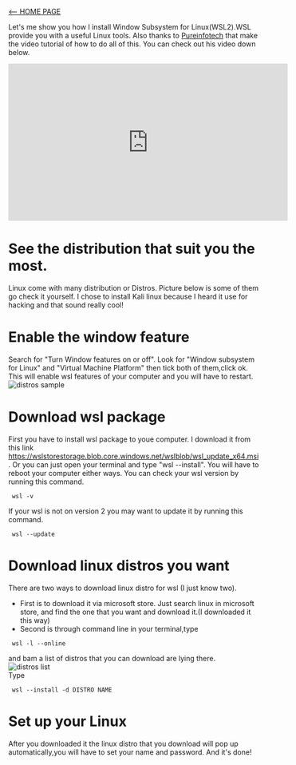 [<-- HOME PAGE](index.md)

Let's me show you how I install Window Subsystem for Linux(WSL2).WSL provide you with a useful Linux tools. Also thanks to [Pureinfotech](https://www.youtube.com/c/Pureinfotech) that make the video tutorial of how to do all of this. You can check out his video down below.

<iframe width="560" height="315" src="https://www.youtube.com/embed/n-J9438Mv-s" title="YouTube video player" frameborder="0" allow="accelerometer; autoplay; clipboard-write; encrypted-media; gyroscope; picture-in-picture" allowfullscreen></iframe>

# See the distribution that suit you the most.
Linux come with many distribution or Distros. Picture below is some of them go check it yourself. I chose to install Kali linux because I heard it use for hacking and that sound really cool!

# Enable the window feature
Search for "Turn Window features on or off". Look for "Window subsystem for Linux" and "Virtual Machine Platform" then tick both of them,click ok. This will enable wsl features of your computer and you will have to restart.
![distros sample](https://cdn.discordapp.com/attachments/717596102194364490/1004411286559404083/unknown.png)
 
# Download wsl package
First you have to install wsl package to youe computer. I download it from this link https://wslstorestorage.blob.core.windows.net/wslblob/wsl_update_x64.msi. Or you can just open your terminal and type "wsl --install". You will have to reboot your computer either ways. You can check your wsl version by running this command.
```
 wsl -v
```
If your wsl is not on version 2 you may want to update it by running this command.
```
 wsl --update
```

# Download linux distros you want 
 There are two ways to download linux distro for wsl (I just know two).
  * First is to download it via microsoft store. Just search linux in microsoft store, and find the one that you want and download it.(I downloaded it this way)
  * Second is through command line in your terminal,type 
 ```
  wsl -l --online
 ```
and bam a list of distros that you can download are lying there.  
![distros list](https://cdn.discordapp.com/attachments/717596102194364490/1004435393908850828/unknown.png)<br>
Type
```
 wsl --install -d DISTRO NAME
```

# Set up your Linux
After you downloaded it the linux distro that you download will pop up automatically,you will have to set your name and password. And it's done!
  
  

